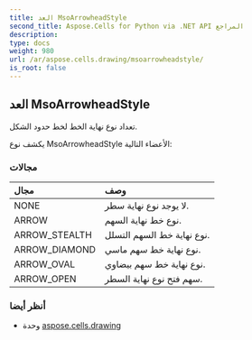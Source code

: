 ```yaml
---
title: العد MsoArrowheadStyle
second_title: Aspose.Cells for Python via .NET API المراجع
description:
type: docs
weight: 980
url: /ar/aspose.cells.drawing/msoarrowheadstyle/
is_root: false
---
```

##  العد MsoArrowheadStyle
تعداد نوع نهاية الخط لخط حدود الشكل.



يكشف نوع MsoArrowheadStyle الأعضاء التالية:

###  مجالات
| مجال| وصف|
| :- | :- |
| NONE | لا يوجد نوع نهاية سطر.|
| ARROW | نوع خط نهاية السهم.|
| ARROW_STEALTH | نوع نهاية خط السهم التسلل.|
| ARROW_DIAMOND | نوع نهاية خط سهم ماسي.|
| ARROW_OVAL | نوع نهاية خط سهم بيضاوي.|
| ARROW_OPEN | سهم فتح نوع نهاية السطر.|



###  أنظر أيضا
* وحدة [aspose.cells.drawing](..)
